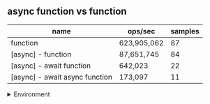 ## async function vs function

|name|ops/sec|samples|
|-|-|-|
|function|623,905,062|87|
|[async] - function|87,651,745|84|
|[async] - await function|642,023|22|
|[async] - await async function|173,097|11|


<details>
<summary>Environment</summary>

* __Machine:__ linux x64 | 2 vCPUs | 6.8GB Mem
* __Run:__ Thu Oct 26 2023 23:42:44 GMT+0000 (Coordinated Universal Time)
</details>

<!--
{"environment":{"platform":"linux","arch":"x64","cpus":2,"totalMemory":6.759746551513672},"benchmarks":[{"name":"function","opsSec":623905062.0653735,"samples":6},{"name":"[async] - function","opsSec":87651744.77694981,"samples":8},{"name":"[async] - await function","opsSec":642022.9729649173,"samples":3},{"name":"[async] - await async function","opsSec":173096.69411976056,"samples":3}]}-->
